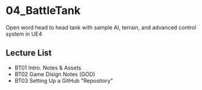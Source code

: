 # 04_BattleTank
Open word head to head tank with sample AI, terrain, and advanced control system in UE4
## Lecture List
* BT01 Intro. Notes & Assets
* BT02 Game Disign Notes (GOD)
* BT03 Setting Up a GitHub "Repository"